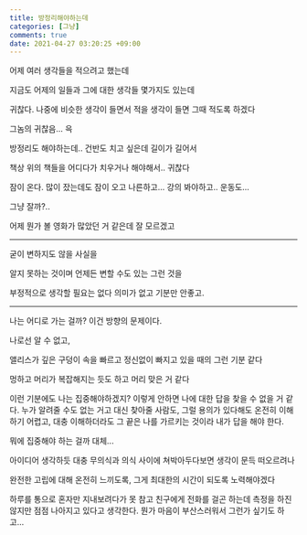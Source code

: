 ```yaml
---
title: 방정리해야하는데
categories: [그냥]
comments: true
date: 2021-04-27 03:20:25 +09:00
---
```


어제 여러 생각들을 적으려고 했는데

지금도 어제의 일들과 그에 대한 생각들 몇가지도 있는데

귀찮다. 나중에 비슷한 생각이 들면서 적을 생각이 들면 그때 적도록 하겠다

그놈의 귀찮음... 윽

방정리도 해야하는데.. 건반도 치고 싶은데 길이가 길어서

책상 위의 책들을 어디다가 치우거나 해야해서.. 귀찮다

잠이 온다. 많이 잤는데도 잠이 오고 나른하고... 강의 봐야하고.. 운동도...

그냥 잘까?..

어제 뭔가 볼 영화가 많았던 거 같은데 잘 모르겠고

---

굳이 변하지도 않을 사실을

알지 못하는 것이며 언제든 변할 수도 있는 그런 것을

부정적으로 생각할 필요는 없다 의미가 없고 기분만 안좋고.

---

나는 어디로 가는 걸까? 이건 방향의 문제이다.

나로선 알 수 없고,

앨리스가 깊은 구덩이 속을 빠르고 정신없이 빠지고 있을 때의 그런 기분 같다

멍하고 머리가 복잡해지는 듯도 하고 머리 맞은 거 같다

이런 기분에도 나는 집중해야하겠지? 이렇게 안하면 나에 대한 답을 찾을 수 없을 거 같다. 누가 알려줄 수도 없는 거고 대신 찾아줄 사람도, 그럴 용의가 있다해도 온전히 이해하기 어렵고, 대충 이해하더라도 그 끝은 나를 가르키는 것이라 내가 답을 해야 한다.

뭐에 집중해야 하는 걸까 대체...

아이디어 생각하듯 대충 무의식과 의식 사이에 쳐박아두다보면 생각이 문득 떠오르려나

완전한 고립에 대해 온전히 느끼도록, 그게 최대한의 시간이 되도록 노력해야겠다

하루를 통으로 혼자만 지내보려다가 못 참고 친구에게 전화를 걸곤 하는데 측정을 하진 않지만 점점 나아지고 있다고 생각한다. 뭔가 마음이 부산스러워서 그런가 싶기도 하고...
